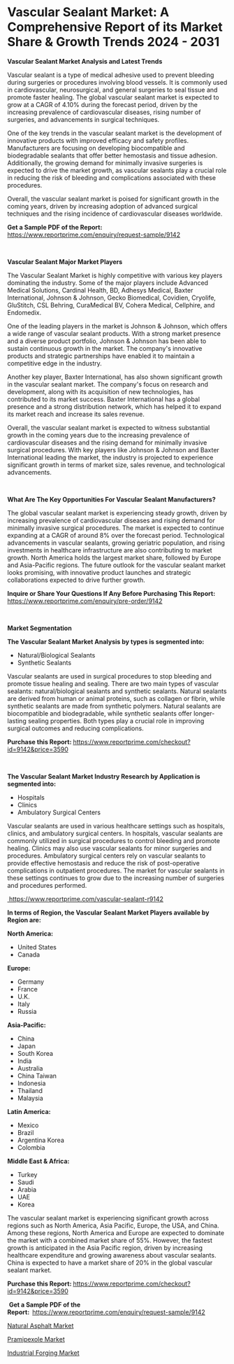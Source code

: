 <p><h1>Vascular Sealant Market: A Comprehensive Report of its Market Share & Growth Trends 2024 - 2031</h1></p><p><strong>Vascular Sealant Market Analysis and Latest Trends</strong></p>
<p><p>Vascular sealant is a type of medical adhesive used to prevent bleeding during surgeries or procedures involving blood vessels. It is commonly used in cardiovascular, neurosurgical, and general surgeries to seal tissue and promote faster healing. The global vascular sealant market is expected to grow at a CAGR of 4.10% during the forecast period, driven by the increasing prevalence of cardiovascular diseases, rising number of surgeries, and advancements in surgical techniques.</p><p>One of the key trends in the vascular sealant market is the development of innovative products with improved efficacy and safety profiles. Manufacturers are focusing on developing biocompatible and biodegradable sealants that offer better hemostasis and tissue adhesion. Additionally, the growing demand for minimally invasive surgeries is expected to drive the market growth, as vascular sealants play a crucial role in reducing the risk of bleeding and complications associated with these procedures.</p><p>Overall, the vascular sealant market is poised for significant growth in the coming years, driven by increasing adoption of advanced surgical techniques and the rising incidence of cardiovascular diseases worldwide.</p></p>
<p><strong>Get a Sample PDF of the Report:&nbsp;</strong> <a href="https://www.reportprime.com/enquiry/request-sample/9142">https://www.reportprime.com/enquiry/request-sample/9142</a></p>
<p>&nbsp;</p>
<p><strong>Vascular Sealant Major Market Players</strong></p>
<p><p>The Vascular Sealant Market is highly competitive with various key players dominating the industry. Some of the major players include Advanced Medical Solutions, Cardinal Health, BD, Adhesys Medical, Baxter International, Johnson & Johnson, Gecko Biomedical, Covidien, Cryolife, GluStitch, CSL Behring, CuraMedical BV, Cohera Medical, Cellphire, and Endomedix.</p><p>One of the leading players in the market is Johnson & Johnson, which offers a wide range of vascular sealant products. With a strong market presence and a diverse product portfolio, Johnson & Johnson has been able to sustain continuous growth in the market. The company's innovative products and strategic partnerships have enabled it to maintain a competitive edge in the industry.</p><p>Another key player, Baxter International, has also shown significant growth in the vascular sealant market. The company's focus on research and development, along with its acquisition of new technologies, has contributed to its market success. Baxter International has a global presence and a strong distribution network, which has helped it to expand its market reach and increase its sales revenue.</p><p>Overall, the vascular sealant market is expected to witness substantial growth in the coming years due to the increasing prevalence of cardiovascular diseases and the rising demand for minimally invasive surgical procedures. With key players like Johnson & Johnson and Baxter International leading the market, the industry is projected to experience significant growth in terms of market size, sales revenue, and technological advancements.</p></p>
<p>&nbsp;</p>
<p><strong>What Are The Key Opportunities For Vascular Sealant Manufacturers?</strong></p>
<p><p>The global vascular sealant market is experiencing steady growth, driven by increasing prevalence of cardiovascular diseases and rising demand for minimally invasive surgical procedures. The market is expected to continue expanding at a CAGR of around 8% over the forecast period. Technological advancements in vascular sealants, growing geriatric population, and rising investments in healthcare infrastructure are also contributing to market growth. North America holds the largest market share, followed by Europe and Asia-Pacific regions. The future outlook for the vascular sealant market looks promising, with innovative product launches and strategic collaborations expected to drive further growth.</p></p>
<p><strong>Inquire or Share Your Questions If Any Before Purchasing This Report:</strong> <a href="https://www.reportprime.com/enquiry/pre-order/9142">https://www.reportprime.com/enquiry/pre-order/9142</a></p>
<p>&nbsp;</p>
<p><strong>Market Segmentation</strong></p>
<p><strong>The Vascular Sealant Market Analysis by types is segmented into:</strong></p>
<p><ul><li>Natural/Biological Sealants</li><li>Synthetic Sealants</li></ul></p>
<p><p>Vascular sealants are used in surgical procedures to stop bleeding and promote tissue healing and sealing. There are two main types of vascular sealants: natural/biological sealants and synthetic sealants. Natural sealants are derived from human or animal proteins, such as collagen or fibrin, while synthetic sealants are made from synthetic polymers. Natural sealants are biocompatible and biodegradable, while synthetic sealants offer longer-lasting sealing properties. Both types play a crucial role in improving surgical outcomes and reducing complications.</p></p>
<p><strong>Purchase this Report:&nbsp;</strong><a href="https://www.reportprime.com/checkout?id=9142&price=3590">https://www.reportprime.com/checkout?id=9142&price=3590</a></p>
<p>&nbsp;</p>
<p><strong>The Vascular Sealant Market Industry Research by Application is segmented into:</strong></p>
<p><ul><li>Hospitals</li><li>Clinics</li><li>Ambulatory Surgical Centers</li></ul></p>
<p><p>Vascular sealants are used in various healthcare settings such as hospitals, clinics, and ambulatory surgical centers. In hospitals, vascular sealants are commonly utilized in surgical procedures to control bleeding and promote healing. Clinics may also use vascular sealants for minor surgeries and procedures. Ambulatory surgical centers rely on vascular sealants to provide effective hemostasis and reduce the risk of post-operative complications in outpatient procedures. The market for vascular sealants in these settings continues to grow due to the increasing number of surgeries and procedures performed.</p></p>
<p><a href="https://www.reportprime.com/vascular-sealant-r9142">&nbsp;https://www.reportprime.com/vascular-sealant-r9142</a></p>
<p><strong>In terms of Region, the Vascular Sealant Market Players available by Region are:</strong></p>
<p>
    <p> <strong> North America: </strong>
        <ul>
            <li>United States</li>
            <li>Canada</li>
        </ul>
        </p> 
    <p> <strong> Europe: </strong>
        <ul>
            <li>Germany</li>
            <li>France</li>
            <li>U.K.</li>
            <li>Italy</li>
            <li>Russia</li>
        </ul>
        </p> 
    <p> <strong> Asia-Pacific: </strong>
        <ul>
            <li>China</li>
            <li>Japan</li>
            <li>South Korea</li>
            <li>India</li>
            <li>Australia</li>
            <li>China Taiwan</li>
            <li>Indonesia</li>
            <li>Thailand</li>
            <li>Malaysia</li>
        </ul>
        </p> 
    <p> <strong> Latin America: </strong>
        <ul>
            <li>Mexico</li>
            <li>Brazil</li>
            <li>Argentina Korea</li>
            <li>Colombia</li>
        </ul>
        </p> 
    <p> <strong> Middle East & Africa: </strong>
        <ul>
            <li>Turkey</li>
            <li>Saudi</li>
            <li>Arabia</li>
            <li>UAE</li>
            <li>Korea</li>
        </ul>
    </p>
    </p>
<p><p>The vascular sealant market is experiencing significant growth across regions such as North America, Asia Pacific, Europe, the USA, and China. Among these regions, North America and Europe are expected to dominate the market with a combined market share of 55%. However, the fastest growth is anticipated in the Asia Pacific region, driven by increasing healthcare expenditure and growing awareness about vascular sealants. China is expected to have a market share of 20% in the global vascular sealant market.</p></p>
<p><strong>Purchase this Report: </strong><a href="https://www.reportprime.com/checkout?id=9142&price=3590">https://www.reportprime.com/checkout?id=9142&price=3590</a></p>
<p>&nbsp;<strong>Get a Sample PDF of the Report:&nbsp;&nbsp;</strong><a href="https://www.reportprime.com/enquiry/request-sample/9142">https://www.reportprime.com/enquiry/request-sample/9142</a></p>
<p><strong></strong></p>
<p><p><a href="https://www.linkedin.com/pulse/decoding-natural-asphalt-market-deep-dive-latest-trends-h0nue?trackingId=9vcSgvFTBAQN1u8sFOyYVQ%3D%3D">Natural Asphalt Market</a></p><p><a href="https://www.linkedin.com/pulse/pramipexole-market-size-furnishes-valuable-information-encompassing-ryste?trackingId=8Cp1U7pah5LUPk%2FrYGUHtw%3D%3D">Pramipexole Market</a></p><p><a href="https://www.linkedin.com/pulse/industrial-forging-market-size-furnishes-valuable-information-nwdre?trackingId=TpnFyf4cS4Zg09CV2y3AyQ%3D%3D">Industrial Forging Market</a></p></p>